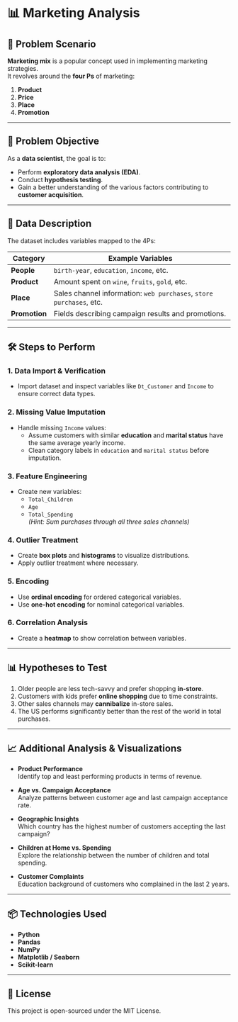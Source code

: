 # 📊 Marketing Analysis

## 📝 Problem Scenario
**Marketing mix** is a popular concept used in implementing marketing strategies.  
It revolves around the **four Ps** of marketing:
1. **Product**
2. **Price**
3. **Place**
4. **Promotion**

---

## 🎯 Problem Objective
As a **data scientist**, the goal is to:
- Perform **exploratory data analysis (EDA)**.
- Conduct **hypothesis testing**.
- Gain a better understanding of the various factors contributing to **customer acquisition**.

---

## 📂 Data Description
The dataset includes variables mapped to the 4Ps:

| Category  | Example Variables |
|-----------|------------------|
| **People** | `birth-year`, `education`, `income`, etc. |
| **Product** | Amount spent on `wine`, `fruits`, `gold`, etc. |
| **Place** | Sales channel information: `web purchases`, `store purchases`, etc. |
| **Promotion** | Fields describing campaign results and promotions. |

---

## 🛠 Steps to Perform

### **1. Data Import & Verification**
- Import dataset and inspect variables like `Dt_Customer` and `Income` to ensure correct data types.

### **2. Missing Value Imputation**
- Handle missing `Income` values:
  - Assume customers with similar **education** and **marital status** have the same average yearly income.
  - Clean category labels in `education` and `marital status` before imputation.

### **3. Feature Engineering**
- Create new variables:
  - `Total_Children`
  - `Age`
  - `Total_Spending`  
    *(Hint: Sum purchases through all three sales channels)*

### **4. Outlier Treatment**
- Create **box plots** and **histograms** to visualize distributions.
- Apply outlier treatment where necessary.

### **5. Encoding**
- Use **ordinal encoding** for ordered categorical variables.
- Use **one-hot encoding** for nominal categorical variables.

### **6. Correlation Analysis**
- Create a **heatmap** to show correlation between variables.

---

## 📊 Hypotheses to Test
1. Older people are less tech-savvy and prefer shopping **in-store**.
2. Customers with kids prefer **online shopping** due to time constraints.
3. Other sales channels may **cannibalize** in-store sales.
4. The US performs significantly better than the rest of the world in total purchases.

---

## 📈 Additional Analysis & Visualizations

- **Product Performance**  
  Identify top and least performing products in terms of revenue.

- **Age vs. Campaign Acceptance**  
  Analyze patterns between customer age and last campaign acceptance rate.

- **Geographic Insights**  
  Which country has the highest number of customers accepting the last campaign?

- **Children at Home vs. Spending**  
  Explore the relationship between the number of children and total spending.

- **Customer Complaints**  
  Education background of customers who complained in the last 2 years.

---

## 📦 Technologies Used
- **Python**
- **Pandas**
- **NumPy**
- **Matplotlib / Seaborn**
- **Scikit-learn**

---

## 📜 License
This project is open-sourced under the MIT License.
